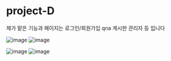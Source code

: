 # project-D
제가 맡은 기능과 페이지는 로그인/회원가입 qna 게시판 관리자 등 입니다

![image](https://user-images.githubusercontent.com/101933886/183391583-e59d574c-4105-4ace-b690-38fd940ffce5.png) 
![image](https://user-images.githubusercontent.com/101933886/183391647-18afeeae-705d-46d5-87c9-60ad88d096f8.png)

![image](https://user-images.githubusercontent.com/101933886/183392268-ebf866cd-a809-454e-9a35-8116a4255352.png) ![image](https://user-images.githubusercontent.com/101933886/183392297-51516f93-d78c-4678-8cbd-072629fd376f.png)


